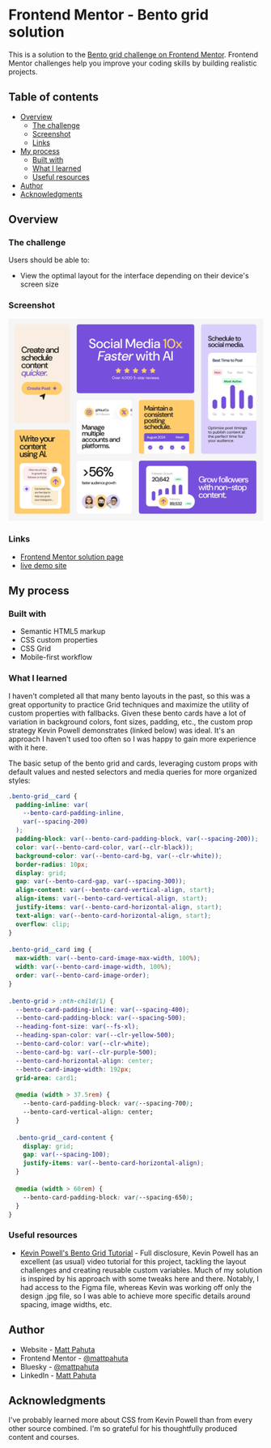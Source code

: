 # Frontend Mentor - Bento grid solution

This is a solution to the [Bento grid challenge on Frontend Mentor](https://www.frontendmentor.io/challenges/bento-grid-RMydElrlOj). Frontend Mentor challenges help you improve your coding skills by building realistic projects.

## Table of contents

- [Overview](#overview)
  - [The challenge](#the-challenge)
  - [Screenshot](#screenshot)
  - [Links](#links)
- [My process](#my-process)
  - [Built with](#built-with)
  - [What I learned](#what-i-learned)
  - [Useful resources](#useful-resources)
- [Author](#author)
- [Acknowledgments](#acknowledgments)

## Overview

### The challenge

Users should be able to:

- View the optimal layout for the interface depending on their device's screen size

### Screenshot

![](./project-ss.png)

### Links

- [Frontend Mentor solution page](https://your-solution-url.com)
- [live demo site](https://bento-grid-mocha.vercel.app/)

## My process

### Built with

- Semantic HTML5 markup
- CSS custom properties
- CSS Grid
- Mobile-first workflow

### What I learned

I haven't completed all that many bento layouts in the past, so this was a great opportunity to practice Grid techniques and maximize the utility of custom properties with fallbacks. Given these bento cards have a lot of variation in background colors, font sizes, padding, etc., the custom prop strategy Kevin Powell demonstrates (linked below) was ideal. It's an approach I haven't used too often so I was happy to gain more experience with it here.

The basic setup of the bento grid and cards, leveraging custom props with default values and nested selectors and media queries for more organized styles:

```css
.bento-grid__card {
  padding-inline: var(
    --bento-card-padding-inline,
    var(--spacing-200)
  );
  padding-block: var(--bento-card-padding-block, var(--spacing-200));
  color: var(--bento-card-color, var(--clr-black));
  background-color: var(--bento-card-bg, var(--clr-white));
  border-radius: 10px;
  display: grid;
  gap: var(--bento-card-gap, var(--spacing-300));
  align-content: var(--bento-card-vertical-align, start);
  align-items: var(--bento-card-vertical-align, start);
  justify-items: var(--bento-card-horizontal-align, start);
  text-align: var(--bento-card-horizontal-align, start);
  overflow: clip;
}

.bento-grid__card img {
  max-width: var(--bento-card-image-max-width, 100%);
  width: var(--bento-card-image-width, 100%);
  order: var(--bento-card-image-order);
}

.bento-grid > :nth-child(1) {
  --bento-card-padding-inline: var(--spacing-400);
  --bento-card-padding-block: var(--spacing-500);
  --heading-font-size: var(--fs-xl);
  --heading-span-color: var(--clr-yellow-500);
  --bento-card-color: var(--clr-white);
  --bento-card-bg: var(--clr-purple-500);
  --bento-card-horizontal-align: center;
  --bento-card-image-width: 192px;
  grid-area: card1;

  @media (width > 37.5rem) {
    --bento-card-padding-block: var(--spacing-700);
    --bento-card-vertical-align: center;
  }

  .bento-grid__card-content {
    display: grid;
    gap: var(--spacing-100);
    justify-items: var(--bento-card-horizontal-align);
  }

  @media (width > 60rem) {
    --bento-card-padding-block: var(--spacing-650);
  }
}
```

### Useful resources

- [Kevin Powell's Bento Grid Tutorial](https://www.youtube.com/watch?v=h4dHvo09cG4) - Full disclosure, Kevin Powell has an excellent (as usual) video tutorial for this project, tackling the layout challenges and creating reusable custom variables. Much of my solution is inspired by his approach with some tweaks here and there. Notably, I had access to the Figma file, whereas Kevin was working off only the design .jpg file, so I was able to achieve more specific details around spacing, image widths, etc.

## Author

- Website - [Matt Pahuta](https://www.mattpahuta.com)
- Frontend Mentor - [@mattpahuta](https://www.frontendmentor.io/profile/MattPahuta)
- Bluesky - [@mattpahuta](https://bsky.app/profile/mattpahuta.bsky.social)
- LinkedIn - [Matt Pahuta](www.linkedin.com/in/mattpahuta)

## Acknowledgments

I've probably learned more about CSS from Kevin Powell than from every other source combined. I'm so grateful for his thoughtfully produced content and courses.